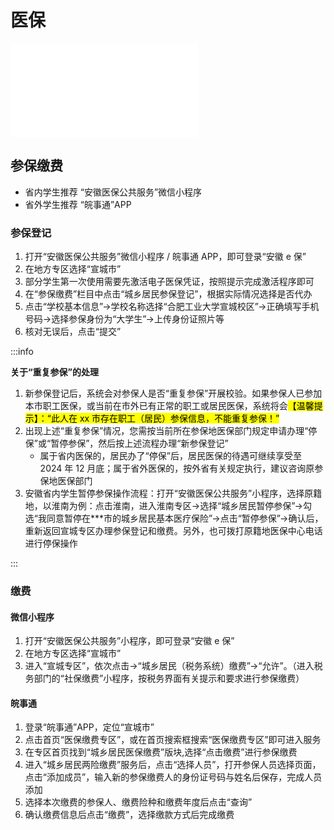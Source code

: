 # 医保

<ToDo content="缺少详细信息"/>

<iframe src="//player.bilibili.com/player.html?isOutside=true&aid=113204835387295&bvid=BV1eWxneME3Q&cid=26058951335&p=1" scrolling="no" border="0" frameborder="no" framespacing="0" allowfullscreen="true"></iframe>

## 参保缴费

- 省内学生推荐 “安徽医保公共服务”微信小程序
- 省外学生推荐 “皖事通”APP

### 参保登记

1. 打开“安徽医保公共服务”微信小程序 / 皖事通 APP，即可登录“安徽 e 保”
2. 在地方专区选择“宣城市”
3. 部分学生第一次使用需要先激活电子医保凭证，按照提示完成激活程序即可
4. 在“参保缴费”栏目中点击“城乡居民参保登记”，根据实际情况选择是否代办
5. 点击“学校基本信息”->学校名称选择“合肥工业大学宣城校区”->正确填写手机号码->选择参保身份为“大学生”->上传身份证照片等
6. 核对无误后，点击“提交”

:::info

**关于“重复参保”的处理**

1. 新参保登记后，系统会对参保人是否“重复参保”开展校验。如果参保人已参加本市职工医保，或当前在市外已有正常的职工或居民医保，系统将会<mark>【温馨提示】：“此人在 xx 市存在职工（居民）参保信息，不能重复参保！”</mark>
2. 出现上述“重复参保”情况，您需按当前所在参保地医保部门规定申请办理“停保”或“暂停参保”，然后按上述流程办理“新参保登记”
   - 属于省内医保的，居民办了“停保”后，居民医保的待遇可继续享受至 2024 年 12 月底；属于省外医保的，按外省有关规定执行，建议咨询原参保地医保部门
3. 安徽省内学生暂停参保操作流程：打开“安徽医保公共服务”小程序，选择原籍地，以淮南为例：点击淮南，进入淮南专区->选择“城乡居民暂停参保”->勾选“我同意暂停在\*\*\*市的城乡居民基本医疗保险”->点击“暂停参保”->确认后，重新返回宣城专区办理参保登记和缴费。另外，也可拨打原籍地医保中心电话进行停保操作

:::

### 缴费

#### 微信小程序

1. 打开“安徽医保公共服务”小程序，即可登录“安徽 e 保”
2. 在地方专区选择“宣城市”
3. 进入“宣城专区”，依次点击->“城乡居民（税务系统）缴费”->“允许”。（进入税务部门的“社保缴费”小程序，按税务界面有关提示和要求进行参保缴费）

#### 皖事通

1. 登录“皖事通”APP，定位“宣城市”
2. 点击首页“医保缴费专区”，或在首页搜索框搜索“医保缴费专区”即可进入服务
3. 在专区首页找到“城乡居民医保缴费”版块,选择“点击缴费”进行参保缴费
4. 进入“城乡居民两险缴费”服务后，点击“选择人员”，打开参保人员选择页面，点击“添加成员”，输入新的参保缴费人的身份证号码与姓名后保存，完成人员添加
5. 选择本次缴费的参保人、缴费险种和缴费年度后点击“查询”
6. 确认缴费信息后点击“缴费”，选择缴款方式后完成缴费

